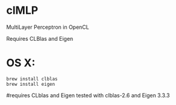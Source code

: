 # clMLP
MultiLayer Perceptron in OpenCL

Requires CLBlas and Eigen
# OS X:
```
brew install clblas
brew install eigen
```

#requires CLblas and Eigen
tested with clblas-2.6 and Eigen 3.3.3

